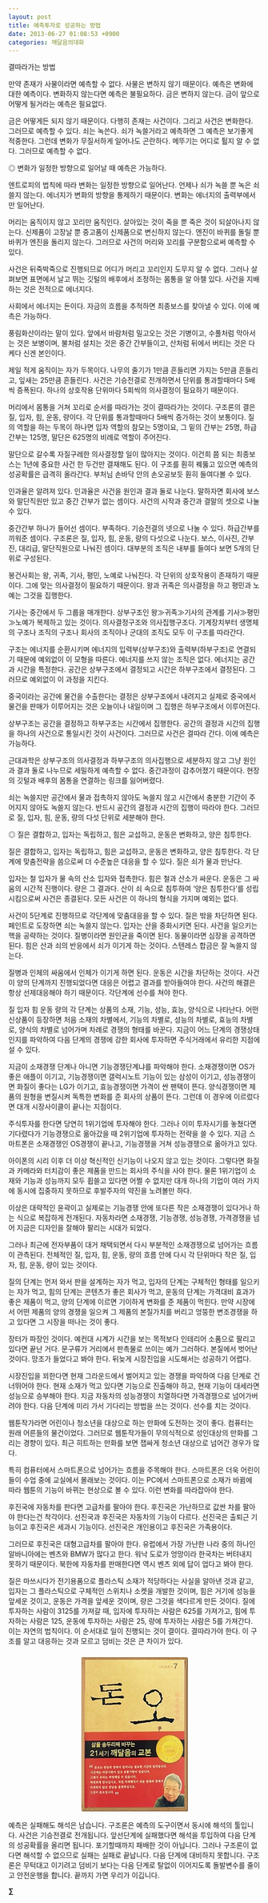 ```yaml
---
layout: post
title: 예측투자로 성공하는 방법
date: 2013-06-27 01:08:53 +0900
categories: 깨달음의대화
---
```

결따라가는 방법 


  


만약 존재가 사물이라면 예측할 수 없다. 사물은 변하지 않기 때문이다. 예측은 변화에 대한 예측이다. 변화하지 않는다면 예측은 불필요하다. 금은 변하지 않는다. 금이 앞으로 어떻게 될거라는 예측은 필요없다.


  


금은 어떻게든 되지 않기 때문이다. 다행히 존재는 사건이다. 그리고 사건은 변화한다. 그러므로 예측할 수 있다. 쇠는 녹쓴다. 쇠가 녹쓸거라고 예측하면 그 예측은 보기좋게 적중한다. 그런데 변화가 무질서하게 일어나도 곤란하다. 메뚜기는 어디로 튈지 알 수 없다. 그러므로 예측할 수 없다. 


  


◎ 변화가 일정한 방향으로 일어날 때 예측은 가능하다. 


  


엔트로피의 법칙에 따라 변화는 일정한 방향으로 일어난다. 언제나 쇠가 녹쓸 뿐 녹은 쇠쓸지 않는다. 에너지가 변화의 방향을 통제하기 때문이다. 변화는 에너지의 출력부에서만 일어난다. 


  


머리는 움직이지 않고 꼬리만 움직인다. 살아있는 것이 죽을 뿐 죽은 것이 되살아나지 않는다. 신제품이 고장날 뿐 중고품이 신제품으로 변신하지 않는다. 엔진이 바퀴를 돌릴 뿐 바퀴가 엔진을 돌리지 않는다. 그러므로 사건의 머리와 꼬리를 구분함으로써 예측할 수 있다. 


  


사건은 뒤죽박죽으로 진행되므로 어디가 머리고 꼬리인지 도무지 알 수 없다. 그러나 살펴보면 표면에서 날고 뛰는 깃털의 배후에서 조정하는 몸통을 알 아챌 있다. 사건을 지배하는 것은 전적으로 에너지다. 


  


사회에서 에너지는 돈이다. 자금의 흐름을 추적하면 최종보스를 찾아낼 수 있다. 이에 예측은 가능하다. 


  


풍림화산이라는 말이 있다. 앞에서 바람처럼 밀고오는 것은 기병이고, 수풀처럼 막아서는 것은 보병이며, 불처럼 설치는 것은 중간 간부들이고, 산처럼 뒤에서 버티는 것은 다케다 신겐 본인이다. 


  


제일 적게 움직이는 자가 두목이다. 나무의 줄기가 1만큼 흔들리면 가지는 5만큼 흔들리고, 잎새는 25만큼 흔들린다. 사건은 기승전결로 전개하면서 단위를 통과할때마다 5배씩 증폭된다. 하나의 상호작용 단위마다 5회씩의 의사결정이 필요하기 때문이다. 


  


머리에서 몸통을 거쳐 꼬리로 순서를 따라가는 것이 결따라가는 것이다. 구조론의 결은 질, 입자, 힘, 운동, 량이다. 각 단위를 통과할때마다 5배씩 증가하는 것이 보통이다. 질의 역할을 하는 두목이 하나면 입자 역할의 참모는 5명이요, 그 밑의 간부는 25명, 하급간부는 125명, 말단은 625명의 비례로 역할이 주어진다. 


  


말단으로 갈수록 자질구레한 의사결정할 일이 많아지는 것이다. 이건희 쯤 되는 최종보스는 1년에 중요한 사건 한 두건만 결재해도 된다. 이 구조를 훤히 꿰뚫고 있으면 예측의 성공확률은 급격히 올라간다. 부처님 손바닥 안의 손오공보듯 훤히 들여다볼 수 있다. 


  


인과율은 알려져 있다. 인과율은 사건을 원인과 결과 둘로 나눈다. 말하자면 회사에 보스와 말단직원만 있고 중간 간부가 없는 셈이다. 사건의 시작과 중간과 결말의 셋으로 나눌 수 있다. 


  


중간간부 하나가 들어선 셈이다. 부족하다. 기승전결의 넷으로 나눌 수 있다. 하급간부를 끼워준 셈이다. 구조론은 질, 입자, 힘, 운동, 량의 다섯으로 나눈다. 보스, 이사진, 간부진, 대리급, 말단직원으로 나눠진 셈이다. 대부분의 조직은 내부를 들여다 보면 5개의 단위로 구성된다. 


  


봉건사회는 왕, 귀족, 기사, 평민, 노예로 나눠진다. 각 단위의 상호작용이 존재하기 때문이다. 그에 맞는 의사결정이 필요하기 때문이다. 왕과 귀족은 의사결정을 하고 평민과 노예는 그것을 집행한다. 


  


기사는 중간에서 두 그룹을 매개한다. 상부구조인 왕≫귀족≫기사의 관계를 기사≫평민≫노예가 복제하고 있는 것이다. 의사결정구조와 의사집행구조다. 기계장치부터 생명체의 구조나 조직의 구조나 회사의 조직이나 군대의 조직도 모두 이 구조를 따라간다. 


  


구조는 에너지를 순환시키며 에너지의 입력부(상부구조)와 출력부(하부구조)로 연결되기 때문에 예외없이 이 모형을 따른다. 에너지를 쓰지 않는 조직은 없다. 에너지는 공간과 시간을 특정한다. 공간은 상부구조에서 결정되고 시간은 하부구조에서 결정된다. 그러므로 예외없이 이 과정을 지킨다.


  


중국이라는 공간에 물건을 수출한다는 결정은 상부구조에서 내려지고 실제로 중국에서 물건을 판매가 이루어지는 것은 오늘이나 내일이며 그 집행은 하부구조에서 이루어진다.


  


상부구조는 공간을 결정하고 하부구조는 시간에서 집행한다. 공간의 결정과 시간의 집행을 하나의 사건으로 통일시킨 것이 사건이다. 그러므로 사건은 결따라 간다. 이에 예측은 가능하다. 


  


근대과학은 상부구조의 의사결정과 하부구조의 의사집행으로 세분하지 않고 그냥 원인과 결과 둘로 나누므로 세밀하게 예측할 수 없다. 중간과정이 감추어졌기 때문이다. 현장의 깃털과 배후의 몸통을 연결하는 링크를 잃어버렸다.


  


쇠는 녹쓸지만 공간에서 물과 접촉하지 않아도 녹쓸지 않고 시간에서 충분한 기간이 주어지지 않아도 녹쓸지 않는다. 반드시 공간의 결정과 시간의 집행이 따라야 한다. 그러므로 질, 입자, 힘, 운동, 량의 다섯 단위로 세분해야 한다.


  


◎ 질은 결합하고, 입자는 독립하고, 힘은 교섭하고, 운동은 변화하고, 양은 침투한다. 


  


질은 결합하고, 입자는 독립하고, 힘은 교섭하고, 운동은 변화하고, 양은 침투한다. 각 단계에 맞춤전략을 씀으로써 더 수준높은 대응을 할 수 있다. 질은 쇠가 물과 만난다. 


  


입자는 철 입자가 물 속의 산소 입자와 접촉한다. 힘은 철과 산소가 싸운다. 운동은 그 싸움의 시간적 진행이다. 량은 그 결과다. 산이 쇠 속으로 침투하여 ‘양은 침투한다’를 성립시킴으로써 사건은 종결된다. 모든 사건은 이 하나의 형식을 가지며 예외는 없다. 


  


사건이 5단계로 진행하므로 각단계에 맞춤대응을 할 수 있다. 질은 밖을 차단하면 된다. 페인트로 도장하면 쇠는 녹쓸지 않는다. 입자는 산을 중화시키면 된다. 사건을 일으키는 핵을 공략하는 것이다. 질병이라면 원인균을 죽이면 된다. 동물이라면 심장을 공격하면 된다. 힘은 산과 쇠의 반응에서 쇠가 이기게 하는 것이다. 스텐레스 합금은 잘 녹쓸지 않는다.


  


질병과 인체의 싸움에서 인체가 이기게 하면 된다. 운동은 시간을 차단하는 것이다. 사건이 양의 단계까지 진행되었다면 대응은 어렵고 결과를 받아들여야 한다. 사건의 해결은 항상 선제대응해야 하기 때문이다. 각단계에 선수를 쳐야 한다. 


  


질 입자 힘 운동 량의 각 단계는 상품의 소재, 기능, 성능, 효능, 양식으로 나타난다. 어떤 신상품이 등장하면 처음 소재의 차별에서, 기능의 차별로, 성능의 차별로, 효능의 차별로, 양식의 차별로 넘어가며 차례로 경쟁의 형태를 바꾼다. 지금이 어느 단계의 경쟁상태인지를 파악하여 다음 단계의 경쟁에 강한 회사에 투자하면 주식거래에서 유리한 지점에 설 수 있다.


  


지금이 소재경쟁 단계나 아니면 기능경쟁단계냐를 파악해야 한다. 소재경쟁이면 OS가 좋은 애플이 이기고, 기능경쟁이면 갤럭시노트 기능이 있는 삼성이 이기고, 성능경쟁이면 화질이 좋다는 LG가 이기고, 효능경쟁이면 가격이 싼 팬택이 뜬다. 양식경쟁이면 제품의 원형을 변질시켜 독특한 변화를 준 회사의 상품이 뜬다. 그런데 이 경우에 이르렀다면 대개 시장사이클이 끝나는 지점이다. 


  


주식투자를 한다면 당연히 1위기업에 투자해야 한다. 그러나 이미 투자시기를 놓쳤다면 기다렸다가 기능경쟁으로 옮아갔을 때 2위기업에 투자하는 전략을 쓸 수 있다. 지금 스마트폰은 소재경쟁인 OS경쟁이 끝나고, 기능경쟁을 거쳐 성능경쟁으로 옮아가고 있다. 


  


아이폰의 시리 이후 더 이상 혁신적인 신기능이 나오지 않고 있는 것이다. 그렇다면 화질과 카메라와 터치감이 좋은 제품을 만드는 회사의 주식을 사야 한다. 물론 1위기업이 소재와 기능과 성능까지 모두 휩쓸고 있다면 어쩔 수 없지만 대개 하나의 기업이 여러 가지에 동시에 집중하지 못하므로 후발주자의 약진을 노려볼만 하다. 


  


이상은 대략적인 윤곽이고 실제로는 기능경쟁 안에 또다른 작은 소재경쟁이 있다거나 하는 식으로 복잡하게 전개된다. 자동차라면 소재경쟁, 기능경쟁, 성능경쟁, 가격경쟁을 넘어 지금은 디자인을 잘해야 팔리는 시대가 되었다. 


  


그러나 최근에 전자부품이 대거 채택되면서 다시 부분적인 소재경쟁으로 넘어가는 흐름이 관측된다. 전체적인 질, 입자, 힘, 운동, 량의 흐름 안에 다시 각 단위마다 작은 질, 입자, 힘, 운동, 량이 있는 것이다. 


  


질의 단계는 먼저 와서 판을 설계하는 자가 먹고, 입자의 단계는 구체적인 형태를 일으키는 자가 먹고, 힘의 단계는 콘텐츠가 좋은 회사가 먹고, 운동의 단계는 가격대비 효과가 좋은 제품이 먹고, 양의 단계에 이르면 기이하게 변화를 준 제품이 먹힌다. 만약 시장에서 어떤 제품의 양의 경쟁을 일으켜 그 제품의 본질가치를 버리고 엉뚱한 변조경쟁을 하고 있다면 그 시장을 떠나는 것이 좋다. 


  


장터가 파장인 것이다. 예컨대 시계가 시간을 보는 목적보다 인테리어 소품으로 팔리고 있다면 끝난 거다. 문구류가 거리에서 판촉물로 쓰이는 예가 그러하다. 본질에서 벗어난 것이다. 망조가 들었다고 봐야 한다. 뒤늦게 시장진입을 시도해서는 성공하기 어렵다. 


  


시장진입을 꾀한다면 현재 그라운드에서 벌어지고 있는 경쟁을 파악하여 다음 단계로 건너뛰어야 한다. 현재 소재가 먹고 있다면 기능으로 진출해야 하고, 현재 기능이 대세라면 성능으로 승부해야 한다. 지금 자동차의 성능경쟁이 치열하다면 가격경쟁으로 넘어가버려야 한다. 다음 단계에 미리 가서 기다리는 방법을 쓰는 것이다. 선수를 치는 것이다. 


  


웹툰작가라면 어린이나 청소년을 대상으로 하는 만화에 도전하는 것이 좋다. 컴퓨터는 원래 어른들의 물건이었다. 그러므로 웹툰작가들이 무의식적으로 성인대상의 만화를 그리는 경향이 있다. 최근 히트하는 만화를 보면 잽싸게 청소년 대상으로 넘어간 경우가 많다. 


  


특히 컴퓨터에서 스마트폰으로 넘어가는 흐름을 주목해야 한다. 스마트폰은 더욱 어린이들이 수업 중에 교실에서 몰래보는 것이다. 이는 PC에서 스마트폰으로 소재가 바뀜에 따라 웹툰의 기능이 바뀌는 현상으로 볼 수 있다. 이런 변화를 따라잡아야 한다.


  


후진국에 자동차를 판다면 고급차를 팔아야 한다. 후진국은 가난하므로 값싼 차를 팔아야 한다는건 착각이다. 선진국과 후진국은 자동차의 기능이 다르다. 선진국은 출퇴근 기능이고 후진국은 세과시 기능이다. 선진국은 개인용이고 후진국은 가족용이다. 


  


그러므로 후진국은 대형고급차를 팔아야 한다. 유럽에서 가장 가난한 나라 중의 하나인 알바니아에는 벤츠와 BMW가 많다고 한다. 워낙 도로가 엉망이라 한국차는 버텨내지 못하기 때문이다. 북한에 자동차를 판매한다면 역시 벤츠 외에 답이 업다고 봐야 한다. 


  


질은 마쓰시다가 전기용품으로 플라스틱 소재가 적당하다는 사실을 알아낸 것과 같고, 입자는 그 플라스틱으로 구체적인 스위치나 소켓을 개발한 것이며, 힘은 거기에 성능을 앞세운 것이고, 운동은 가격을 앞세운 것이며, 량은 그것을 색다르게 만든 것이다. 질에 투자하는 사람이 3125를 가져갈 때, 입자에 투자하는 사람은 625를 가져가고, 힘에 투자하는 사람은 125, 운동에 투자하는 사람은 25, 량에 투자하는 사람은 5를 가져간다. 이는 자연의 법칙이다. 이 순서대로 일이 진행되는 것이 결이다. 결따라가야 한다. 이 구조를 알고 대응하는 것과 모르고 덤비는 것은 큰 차이가 있다. 


  




 ###


  




<p align="center">
  <a href="?mid=DonOh"><img alt="345678.jpg" src="files/attach/images/198/727/315/55.JPG" /> <br /></a> 
  
  <p>
  </p> 예측은 실패해도 해석은 남습니다. 구조론은 예측의 도구이면서 동시에 해석의 툴입니다. 사건은 기승전결로 전개됩니다. 앞선단계에 실패했다면 해석을 투입하여 다음 단계의 성공확률을 올리면 됩니다. 포기할때까지 패배한 것이 아닙니다. 그러나 구조론이 없다면 해석할 수 없으므로 실패는 실패로 끝납니다. 다음 단계에 대비하지 못합니다. 구조론은 무턱대고 이기려고 덤비기 보다는 다음 단계로 탈없이 이어지도록 돌발변수를 줄이고 안전운행을 합니다. 끝까지 가면 우리가 이깁니다. 
  
  <p>
  </p>
  
  <p>
    <b>∑</b> <br /><br />
  </p>
  
  <p>
  </p>
  
  <p>
  </p>
  
  <p>
  </p>
  
  <p>
  </p>
  
  <p>
  </p>
</p>